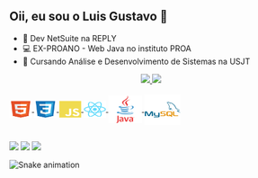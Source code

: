 ## Oii, eu sou o Luis Gustavo 🚀

- 💚  Dev NetSuite na REPLY 
- 💻  EX-PROANO - Web Java no instituto PROA
- 📗  Cursando Análise e Desenvolvimento de Sistemas na USJT
<div align="center">
  <a href="https://github.com/GuReis01">
  <img height="160em" src="https://github-readme-stats.vercel.app/api?username=GuReis01&show_icons=true&theme=github_dark&include_all_commits=true&count_private=true"/>
    
  <img height="160em" src="https://github-readme-stats.vercel.app/api/top-langs/?username=GuReis01&layout=compact&langs_count=7&theme=github_dark&include_all_commits=true"/>
</div>
<div style="display: inline_block"><br>
  <img align="center" alt="GuReis01-HTML" height="30" width="40" src="https://raw.githubusercontent.com/devicons/devicon/master/icons/html5/html5-original.svg">
  <img align="center" alt="GuReis01-CSS" height="30" width="40" src="https://raw.githubusercontent.com/devicons/devicon/master/icons/css3/css3-original.svg">
  <img align="center" alt="GuReis01-Js" height="30" width="40" src="https://raw.githubusercontent.com/devicons/devicon/master/icons/javascript/javascript-plain.svg">
  <img align="center" alt="GuReis01-REACT" height="30" width="40" src="https://raw.githubusercontent.com/devicons/devicon/master/icons/react/react-original.svg">
  <img align="center" alt="GuReis01-JAVA" height="50" width="60" src="https://raw.githubusercontent.com/devicons/devicon/master/icons/java/java-original-wordmark.svg">
  <img align="center" alt="GuReis01-MySQL" height="55" width="65" src="https://raw.githubusercontent.com/devicons/devicon/master/icons/mysql/mysql-original-wordmark.svg">
   
</div>
  
  ##
 
<div> 
  
  <a href="https://instagram.com/gu.reiis?utm_medium=copy_link" target="_blank"><img src="https://img.shields.io/badge/-Instagram-%23E4405F?style=for-the-badge&logo=instagram&logoColor=white" target="_blank"></a>
  <a href = "mailto:luisgustavoareis@gmail.com"><img src="https://img.shields.io/badge/-Gmail-%23333?style=for-the-badge&logo=gmail&logoColor=white" target="_blank"></a>
  <a href="https://www.linkedin.com/in/luis-gustavo-reis-3271b7204/?lipi=urn%3Ali%3Apage%3Ad_flagship3_feed%3BoyANWxXkSduMboJFznhnow%3D%3D" target="_blank"><img src="https://img.shields.io/badge/-LinkedIn-%230077B5?style=for-the-badge&logo=linkedin&logoColor=white" target="_blank"></a> 
 
  ![Snake animation](https://github.com/GuReis01/GuReis01/blob/output/github-contribution-grid-snake.svg)

 
</div>
